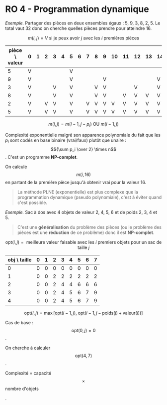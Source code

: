 # RO 4 - Programmation dynamique

*Exemple.* Partager des pièces en deux ensembles égaux : 5, 9, 3, 8, 2, 5. Le total vaut 32 donc on cherche quelles pièces prendre pour atteindre 16.

$$
m(i, j) = V \text{ si je peux avoir } j \text{ avec les } i \text{ premières pièces}
$$

pièce \ valeur | 0 | 1 | 2 | 3 | 4 | 5 | 6 | 7 | 8 | 9 | 10 | 11 | 12 | 13 | 14 | 15 | 16
---------------|---|---|---|---|---|---|---|---|---|---|----|----|----|----|----|----|------
5              | V |   |   |   |   | V |   |   |   |   |    |    |    |    |    |    |
9              | V |   |   |   |   | V |   |   |   | V |    |    |    |    | V  |    |
3              | V |   |   | V |   | V |   |   | V | V |    |    | V  |    | V  |    |
8              | V |   |   | V |   | V |   |   | V | V |    | V  | V  | V  | V  |    | **V**
2              | V |   | V | V |   | V |   | V | V | V | V  | V  | V  | V  | V  | V  | **V**
5              | V |   | V | V |   | V |   | V | V | V | V  | V  | V  | V  | V  | V  | **V**

$$
m(i, j) = m(i - 1, j - p_i) \text{ OU } m(i - 1, j)
$$

Complexité exponentielle malgré son apparence polynomiale du fait que les $p_i$ sont codés en base binaire (vrai/faux) plutôt que unaire : $${\sum p_i \over 2} \times n$$. C'est un programme **NP-complet**.

On calcule $$m(i, 16)$$ en partant de la première pièce jusqu'à obtenir vrai pour la valeur 16.

> La méthode PLNE (exponentielle) est plus complexe que la programmation dynamique (pseudo polynomiale), c'est à éviter quand c'est possible.

*Exemple.* Sac à dos avec 4 objets de valeur 2, 4, 5, 6 et de poids 2, 3, 4 et 5.

> C'est une **généralisation** du problème des pièces (ou le problème des pièces est une **réduction** de ce problème) donc il est **NP-complet**.

$$
\text{opt}(i, j) = \text{ meilleure valeur faisable avec les } i \text{ premiers objets pour un sac de taille } j
$$

obj \ taille | 0 | 1 | 2 | 3 | 4 | 5 | 6 | 7
-------------|---|---|---|---|---|---|---|--
0            | 0 | 0 | 0 | 0 | 0 | 0 | 0 | 0
1            | 0 | 0 | 2 | 2 | 2 | 2 | 2 | 2
2            | 0 | 0 | 2 | 4 | 4 | 6 | 6 | 6
3            | 0 | 0 | 2 | 4 | 5 | 6 | 7 | 9
4            | 0 | 0 | 2 | 4 | 5 | 6 | 7 | 9

$$
\text{opt}(i, j) = \max\Big[\text{opt}\big(i - 1, j\big),\; \text{opt}\big(i - 1, j - \text{poids}(j) + \text{valeur}(i)\big)\Big]
$$

Cas de base : $$\text{opt}(0, j) = 0$$.

On cherche à calculer $$\text{opt}(4, 7)$$.

Complexité = capacité $$\times$$ nombre d'objets










.
